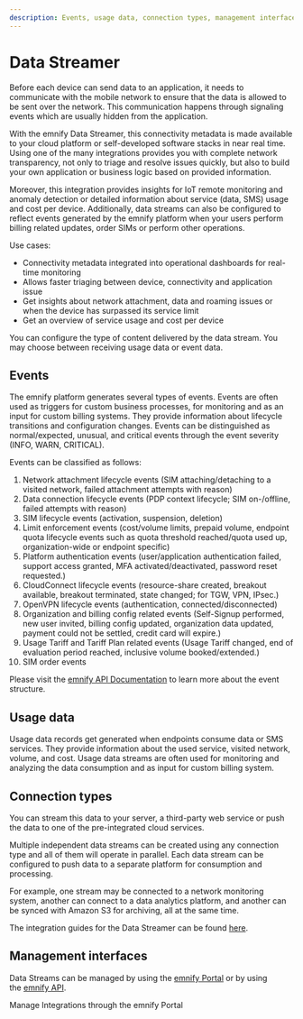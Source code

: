 ```yaml
---
description: Events, usage data, connection types, management interfaces
---
```

# Data Streamer

Before each device can send data to an application, it needs to communicate with the mobile network to ensure that the data is allowed to be sent over the network.
This communication happens through signaling events which are usually hidden from the application.

With the emnify Data Streamer, this connectivity metadata is made available to your cloud platform or self-developed software stacks in near real time.
Using one of the many integrations provides you with complete network transparency, not only to triage and resolve issues quickly, but also to build your own application or business logic based on provided information.

Moreover, this integration provides insights for IoT remote monitoring and anomaly detection or detailed information about service (data, SMS) usage and cost per device.
Additionally, data streams can also be configured to reflect events generated by the emnify platform when your users perform billing related updates, order SIMs or perform other operations.

Use cases:

- Connectivity metadata integrated into operational dashboards for real-time monitoring
- Allows faster triaging between device, connectivity and application issue
- Get insights about network attachment, data and roaming issues or when the device has surpassed its service limit
- Get an overview of service usage and cost per device

You can configure the type of content delivered by the data stream. You may choose between receiving usage data or event data.

## Events

The emnify platform generates several types of events.
Events are often used as triggers for custom business processes, for monitoring and as an input for custom billing systems.
They provide information about lifecycle transitions and configuration changes.
Events can be distinguished as normal/expected, unusual, and critical events through the event severity (INFO, WARN, CRITICAL).

Events can be classified as follows:

1. Network attachment lifecycle events (SIM attaching/detaching to a visited network, failed attachment attempts with reason)
1. Data connection lifecycle events (PDP context lifecycle; SIM on-/offline, failed attempts with reason)
1. SIM lifecycle events (activation, suspension, deletion)
1. Limit enforcement events (cost/volume limits, prepaid volume, endpoint quota lifecycle events such as quota threshold reached/quota used up, organization-wide or endpoint specific)
1. Platform authentication events (user/application authentication failed, support access granted, MFA activated/deactivated, password reset requested.)
1. CloudConnect lifecycle events (resource-share created, breakout available, breakout terminated, state changed; for TGW, VPN, IPsec.)
1. OpenVPN lifecycle events (authentication, connected/disconnected)
1. Organization and billing config related events (Self-Signup performed, new user invited, billing config updated, organization data updated, payment could not be settled, credit card will expire.)
1. Usage Tariff and Tariff Plan related events (Usage Tariff changed, end of evaluation period reached, inclusive volume booked/extended.)
1. SIM order events

Please visit the [emnify API Documentation](https://cdn.emnify.net/api/doc/event.html?__hstc=115846617.4e595f58851491bb8576507ce2561f79.1670194662635.1670424207784.1670429175064.6&__hssc=115846617.2.1670429175064&__hsfp=3017379904) to learn more about the event structure.

## Usage data

Usage data records get generated when endpoints consume data or SMS services.
They provide information about the used service, visited network, volume, and cost.
Usage data streams are often used for monitoring and analyzing the data consumption and as input for custom billing system.

## Connection types

You can stream this data to your server, a third-party web service or push the data to one of the pre-integrated cloud services.

Multiple independent data streams can be created using any connection type and all of them will operate in parallel.
Each data stream can be configured to push data to a separate platform for consumption and processing.

For example, one stream may be connected to a network monitoring system, another can connect to a data analytics platform, and another can be synced with Amazon S3 for archiving, all at the same time.

The integration guides for the Data Streamer can be found [here](#_integration_guides).

## Management interfaces

Data Streams can be managed by using the [emnify Portal](https://portal.emnify.com/) or by using the [emnify API](https://cdn.emnify.net/api/doc/swagger.html?__hstc=115846617.4e595f58851491bb8576507ce2561f79.1670194662635.1670424207784.1670429175064.6&__hssc=115846617.2.1670429175064&__hsfp=3017379904).

<!--  To be recreated
![integration](./assets/integration.png)
-->

Manage Integrations through the emnify Portal